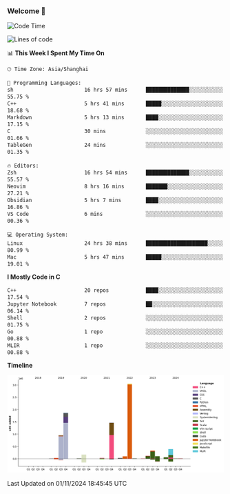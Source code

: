 ### Welcome 👋

<!--START_SECTION:waka-->
![Code Time](http://img.shields.io/badge/Code%20Time-1%2C689%20hrs%2049%20mins-blue)

![Lines of code](https://img.shields.io/badge/From%20Hello%20World%20I%27ve%20Written-8.7%20million%20lines%20of%20code-blue)

📊 **This Week I Spent My Time On** 

```text
🕑︎ Time Zone: Asia/Shanghai

💬 Programming Languages: 
sh                       16 hrs 57 mins      ██████████████░░░░░░░░░░░   55.75 % 
C++                      5 hrs 41 mins       █████░░░░░░░░░░░░░░░░░░░░   18.68 % 
Markdown                 5 hrs 13 mins       ████░░░░░░░░░░░░░░░░░░░░░   17.15 % 
C                        30 mins             ░░░░░░░░░░░░░░░░░░░░░░░░░   01.66 % 
TableGen                 24 mins             ░░░░░░░░░░░░░░░░░░░░░░░░░   01.35 % 

🔥 Editors: 
Zsh                      16 hrs 54 mins      ██████████████░░░░░░░░░░░   55.57 % 
Neovim                   8 hrs 16 mins       ███████░░░░░░░░░░░░░░░░░░   27.21 % 
Obsidian                 5 hrs 7 mins        ████░░░░░░░░░░░░░░░░░░░░░   16.86 % 
VS Code                  6 mins              ░░░░░░░░░░░░░░░░░░░░░░░░░   00.36 % 

💻 Operating System: 
Linux                    24 hrs 38 mins      ████████████████████░░░░░   80.99 % 
Mac                      5 hrs 47 mins       █████░░░░░░░░░░░░░░░░░░░░   19.01 % 
```

**I Mostly Code in C** 

```text
C++                      20 repos            ████░░░░░░░░░░░░░░░░░░░░░   17.54 % 
Jupyter Notebook         7 repos             ██░░░░░░░░░░░░░░░░░░░░░░░   06.14 % 
Shell                    2 repos             ░░░░░░░░░░░░░░░░░░░░░░░░░   01.75 % 
Go                       1 repo              ░░░░░░░░░░░░░░░░░░░░░░░░░   00.88 % 
MLIR                     1 repo              ░░░░░░░░░░░░░░░░░░░░░░░░░   00.88 % 
```



**Timeline**

![Lines of Code chart](https://raw.githubusercontent.com/Bohan-hu/Bohan-hu/master/assets/bar_graph.png)


 Last Updated on 01/11/2024 18:45:45 UTC
<!--END_SECTION:waka-->



